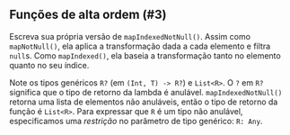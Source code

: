 ## Funções de alta ordem (#3)

Escreva sua própria versão de `mapIndexedNotNull()`. Assim como `mapNotNull()`, ela aplica a transformação dada a cada elemento e filtra `null`s. Como `mapIndexed()`, ela baseia a transformação tanto no elemento quanto no seu índice.

Note os tipos genéricos `R?` (em `(Int, T) -> R?`) e `List<R>`. O `?` em `R?` significa que o tipo de retorno da lambda é anulável. `mapIndexedNotNull()` retorna uma lista de elementos não anuláveis, então o tipo de retorno da função é `List<R>`. Para expressar que `R` é um tipo não anulável, especificamos uma *restrição* no parâmetro de tipo genérico: `R: Any`.